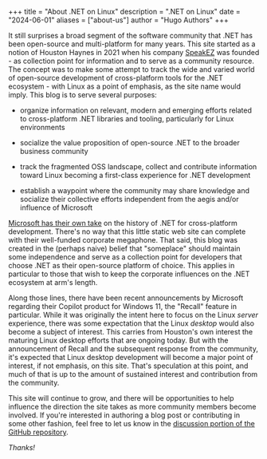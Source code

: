 +++
title = "About .NET on Linux"
description = ".NET on Linux"
date = "2024-06-01"
aliases = ["about-us"]
author = "Hugo Authors"
+++

It still surprises a broad segment of the software community that .NET has been open-source and multi-platform for many years. This site started as a notion of Houston Haynes in 2021 when his company [SpeakEZ](https://speakez.ai) was founded - as collection point for information and to serve as a community resource. The concept was to make some attempt to track the wide and varied world of open-source development of cross-platform tools for the .NET ecosystem - with Linux as a point of emphasis, as the site name would imply. This blog is to serve several purposes:

- organize information on relevant, modern and emerging efforts related to cross-platform .NET libraries and tooling, particularly for Linux environments

- socialize the value proposition of open-source .NET to the broader business community
- track the fragmented OSS landscape, collect and contribute information toward Linux becoming a first-class experience for .NET development
- establish a waypoint where the community may share knowledge and socialize their collective efforts independent from the aegis and/or influence of Microsoft

[Microsoft has their own take](https://devblogs.microsoft.com/xamarin/history-dot-net-standard/) on the history of .NET for cross-platform development. There's no way that this little static web site can complete with their well-funded corporate megaphone. That said, this blog was created in the (perhaps naive) belief that "someplace" should maintain some independence and serve as a collection point for developers that choose .NET as their open-source platform of choice. This applies in particular to those that wish to keep the corporate influences on the .NET ecosystem at arm's length.

Along those lines, there have been recent announcements by Microsoft regarding their Copilot product for Windows 11, the "Recall" feature in particular. While it was originally the intent here to focus on the Linux *server* experience, there was some expectation that the Linux _desktop_ would also become a subject of interest. This carries from Houston's own interest the maturing Linux desktop efforts that are ongoing today. But with the announcement of Recall and the subsequent response from the community, it's expected that Linux desktop development will become a major point of interest, if not emphasis, on this site. That's speculation at this point, and much of that is up to the amount of sustained interest and contribution from the community. 

This site will continue to grow, and there will be opportunities to help influence the direction the site takes as more community members become involved. If you're interested in authoring a blog post or contributing in some other fashion, feel free to let us know in the [discussion portion of the GitHub repository](https://github.com/speakez-llc/dotnetonlinux/discussions). 

_Thanks!_